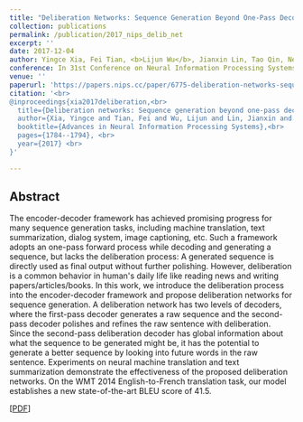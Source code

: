 ```yaml
---
title: "Deliberation Networks: Sequence Generation Beyond One-Pass Decoding"
collection: publications
permalink: /publication/2017_nips_delib_net
excerpt: ''
date: 2017-12-04
author: Yingce Xia, Fei Tian, <b>Lijun Wu</b>, Jianxin Lin, Tao Qin, Nenghai Yu and Tie-Yan Liu
conference: In 31st Conference on Neural Information Processing Systems <b>(NIPS-2017)</b>
venue: ''
paperurl: 'https://papers.nips.cc/paper/6775-deliberation-networks-sequence-generation-beyond-one-pass-decoding.pdf'
citation: '<br>
@inproceedings{xia2017deliberation,<br>
  title={Deliberation networks: Sequence generation beyond one-pass decoding},<br>
  author={Xia, Yingce and Tian, Fei and Wu, Lijun and Lin, Jianxin and Qin, Tao and Yu, Nenghai and Liu, Tie-Yan},<br>
  booktitle={Advances in Neural Information Processing Systems},<br>
  pages={1784--1794}, <br>
  year={2017} <br>
}'

---
```

<h2><strong>Abstract</strong></h2>
The encoder-decoder framework has achieved promising progress for many sequence generation tasks, including machine translation, text summarization, dialog system, image captioning, etc. Such a framework adopts an one-pass forward process while decoding and generating a sequence, but lacks the deliberation process: A generated sequence is directly used as final output without further polishing. However, deliberation is a common behavior in human's daily life like reading news and writing papers/articles/books. In this work, we introduce the deliberation process into the encoder-decoder framework and propose deliberation networks for sequence generation. A deliberation network has two levels of decoders, where the first-pass decoder generates a raw sequence and the second-pass decoder polishes and refines the raw sentence with deliberation. Since the second-pass deliberation decoder has global information about what the sequence to be generated might be, it has the potential to generate a better sequence by looking into future words in the raw sentence. Experiments on neural machine translation and text summarization demonstrate the effectiveness of the proposed deliberation networks. On the WMT 2014 English-to-French translation task, our model establishes a new state-of-the-art BLEU score of 41.5.

\[[PDF](https://papers.nips.cc/paper/6775-deliberation-networks-sequence-generation-beyond-one-pass-decoding.pdf)\] 
